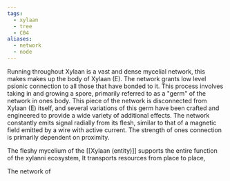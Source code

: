 ```yaml
---
tags:
  - xylaan
  - tree
  - C04
aliases:
  - network
  - node
---
```


Running throughout Xylaan is a vast and dense mycelial network, this makes makes up the body of Xylaan (E). The network grants low level psionic connection to all those that have bonded to it. This process involves taking in and growing a spore, primarily referred to as a "germ" of the network in ones body. This piece of the network is disconnected from Xylaan (E) itself, and several variations of this germ have been crafted and engineered to provide a wide variety of additional effects. The network constantly emits signal radially from its flesh, similar to that of a magnetic field emitted by a wire with active current. The strength of ones connection is primarily dependent on proximity.

The fleshy mycelium of the [[Xylaan (entity)]] supports the entire function of the xylanni ecosystem, It transports resources from place to place, 

The network of 

 
 
 
